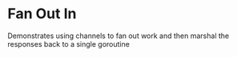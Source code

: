 Fan Out In
===

Demonstrates using channels to fan out work and then marshal the responses back to a single goroutine
